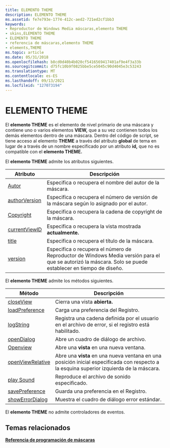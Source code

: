 ```yaml
---
title: ELEMENTO THEME
description: ELEMENTO THEME
ms.assetid: fe7e793e-1774-412c-aed2-721ed2cf1bb3
keywords:
- Reproductor de Windows Media máscaras,elemento THEME
- skins,ELEMENTO THEME
- ELEMENTO THEME
- referencia de máscaras,elemento THEME
- elements,THEME
ms.topic: article
ms.date: 05/31/2018
ms.openlocfilehash: b8cd0d40b4b020cf5416569417401af9e4f3a33b
ms.sourcegitcommit: d75fc10b9f0825bbe5ce5045c90d4045e3c53243
ms.translationtype: MT
ms.contentlocale: es-ES
ms.lasthandoff: 09/13/2021
ms.locfileid: "127073194"
---
```

# <a name="theme-element"></a>ELEMENTO THEME

El **elemento THEME** es el elemento de nivel primario de una máscara y contiene uno o varios elementos **VIEW,** que a su vez contienen todos los demás elementos dentro de una máscara. Dentro del código de script, se tiene acceso al elemento **THEME** a través del atributo **global** de tema en lugar de a través de un nombre especificado por un atributo **id,** que no es compatible con el **elemento THEME.**

El **elemento THEME** admite los atributos siguientes.



| Atributo                                | Descripción                                                                                                                     |
|------------------------------------------|---------------------------------------------------------------------------------------------------------------------------------|
| [Autor](theme-author.md)               | Especifica o recupera el nombre del autor de la máscara.                                                                      |
| [authorVersion](theme-authorversion.md) | Especifica o recupera el número de versión de la máscara según lo asignado por el autor.                                                |
| [Copyright](theme-copyright.md)         | Especifica o recupera la cadena de copyright de la máscara.                                                                       |
| [currentViewID](theme-currentviewid.md) | Especifica o recupera la vista mostrada **actualmente.**                                                                        |
| [title](theme-title.md)                 | Especifica o recupera el título de la máscara.                                                                                   |
| [version](theme-version.md)             | Especifica o recupera el número de Reproductor de Windows Media versión para el que se autorizó la máscara. Solo se puede establecer en tiempo de diseño. |



 

El **elemento THEME** admite los métodos siguientes.



| Método                                         | Descripción                                                                                                     |
|------------------------------------------------|-----------------------------------------------------------------------------------------------------------------|
| [closeView](theme-closeview.md)               | Cierra una vista **abierta.**                                                                                        |
| [loadPreference](theme-loadpreference.md)     | Carga una preferencia del Registro.                                                                           |
| [logString](theme-logstring.md)               | Registra una cadena definida por el usuario en el archivo de error, si el registro está habilitado.                                            |
| [openDialog](theme-opendialog.md)             | Abre un cuadro de diálogo de archivo.                                                                                        |
| [Openview](theme-openview.md)                 | Abre una **vista** en una nueva ventana.                                                                               |
| [openViewRelative](theme-openviewrelative.md) | Abre una **vista** en una nueva ventana en una posición inicial especificada con respecto a la esquina superior izquierda de la máscara. |
| [play Sound](theme-playsound.md)               | Reproduce el archivo de sonido especificado.                                                                                 |
| [savePreference](theme-savepreference.md)     | Guarda una preferencia en el Registro.                                                                             |
| [showErrorDialog](theme-showerrordialog.md)   | Muestra el cuadro de diálogo error estándar.                                                                         |



 

El **elemento THEME** no admite controladores de eventos.

## <a name="related-topics"></a>Temas relacionados

<dl> <dt>

[**Referencia de programación de máscaras**](skin-programming-reference.md)
</dt> </dl>

 

 




